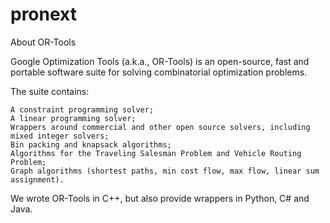 # pronext
About OR-Tools

Google Optimization Tools (a.k.a., OR-Tools) is an open-source, fast and portable software suite for solving combinatorial optimization problems.

The suite contains:

    A constraint programming solver;
    A linear programming solver;
    Wrappers around commercial and other open source solvers, including mixed integer solvers;
    Bin packing and knapsack algorithms;
    Algorithms for the Traveling Salesman Problem and Vehicle Routing Problem;
    Graph algorithms (shortest paths, min cost flow, max flow, linear sum assignment).

We wrote OR-Tools in C++, but also provide wrappers in Python, C# and Java.
